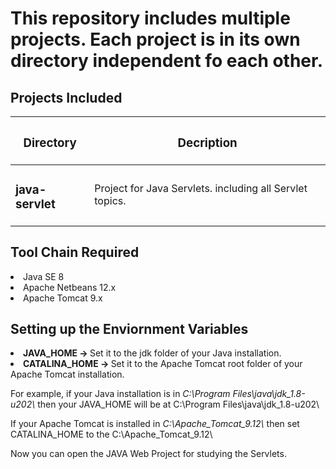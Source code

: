 <h1>This repository includes multiple projects. Each project is in its own directory independent fo each other.</h1>

<h2>Projects Included</h2>
<table>
  <thead>
    <tr>
      <th><h3>Directory</h3></th>
      <th><h3>Decription</h3></th>
    </tr>
  <tbody>
    <tr>
      <td><h3>java-servlet</h3></td>
      <td>Project for Java Servlets. including all Servlet topics.</td>
    </tr>
  </tbody>
</table>


<h2>Tool Chain Required</h2>

<li>Java SE 8</li>
<li>Apache Netbeans 12.x</li>
<li>Apache Tomcat 9.x</li>


<h2>Setting up the Enviornment Variables</h2>

<li><strong>JAVA_HOME -> </strong>Set it to the jdk folder of your Java installation.</li>
<li><strong>CATALINA_HOME -> </strong>Set it to the Apache Tomcat root folder of your Apache Tomcat installation.</li>

<p>For example, if your Java installation is in <em>C:\Program Files\java\jdk_1.8-u202\</em> then your JAVA_HOME will be at C:\Program Files\java\jdk_1.8-u202\</p>
<p>If your Apache Tomcat is installed in <em>C:\Apache_Tomcat_9.12\</em> then set CATALINA_HOME to the C:\Apache_Tomcat_9.12\</p>

<p>Now you can open the JAVA Web Project for studying the Servlets.</p>

